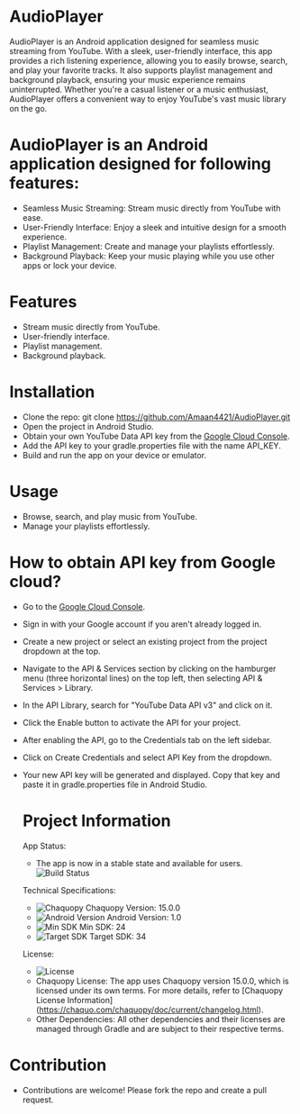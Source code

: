 # AudioPlayer
AudioPlayer is an Android application designed for seamless music streaming from YouTube. With a sleek, user-friendly interface, this app provides a rich listening experience, allowing you to easily browse, search, and play your favorite tracks. It also supports playlist management and background playback, ensuring your music experience remains uninterrupted. Whether you're a casual listener or a music enthusiast, AudioPlayer offers a convenient way to enjoy YouTube's vast music library on the go.

# AudioPlayer is an Android application designed for following features:

- Seamless Music Streaming: Stream music directly from YouTube with ease.
- User-Friendly Interface: Enjoy a sleek and intuitive design for a smooth experience.
- Playlist Management: Create and manage your playlists effortlessly.
- Background Playback: Keep your music playing while you use other apps or lock your device.


# Features

- Stream music directly from YouTube.
- User-friendly interface.
- Playlist management.
- Background playback.


# Installation

- Clone the repo: git clone https://github.com/Amaan4421/AudioPlayer.git
- Open the project in Android Studio.
- Obtain your own YouTube Data API key from the [Google Cloud Console](https://console.cloud.google.com/). 
- Add the API key to your gradle.properties file with the name API_KEY.
- Build and run the app on your device or emulator.


# Usage

- Browse, search, and play music from YouTube.
- Manage your playlists effortlessly.


# How to obtain API key from Google cloud?

- Go to the [Google Cloud Console](https://console.cloud.google.com/).
- Sign in with your Google account if you aren't already logged in.
- Create a new project or select an existing project from the project dropdown at the top.
- Navigate to the API & Services section by clicking on the hamburger menu (three horizontal lines) on the top left, then selecting API & Services > Library.
- In the API Library, search for "YouTube Data API v3" and click on it.
- Click the Enable button to activate the API for your project.
- After enabling the API, go to the Credentials tab on the left sidebar.
- Click on Create Credentials and select API Key from the dropdown.
- Your new API key will be generated and displayed. Copy that key and paste it in gradle.properties file in Android Studio.


  # Project Information

  App Status:
  - The app is now in a stable state and available for users. ![Build Status](https://img.shields.io/badge/build-passing-brightgreen)
    

  Technical Specifications:
  - ![Chaquopy](https://img.shields.io/badge/chaquopy-v15.0.0-orange)  Chaquopy Version: 15.0.0
  - ![Android Version](https://img.shields.io/badge/android%20version-1.0-green)  Android Version: 1.0
  - ![Min SDK](https://img.shields.io/badge/min%20SDK-24-blue)  Min SDK: 24
  - ![Target SDK](https://img.shields.io/badge/target%20SDK-34-blue)  Target SDK: 34


  License:
  - ![License](https://img.shields.io/badge/license-MIT-blue)
  - Chaquopy License: The app uses Chaquopy version 15.0.0, which is licensed under its own terms. For more details, refer to [Chaquopy License Information]    (https://chaquo.com/chaquopy/doc/current/changelog.html).
  - Other Dependencies: All other dependencies and their licenses are managed through Gradle and are subject to their respective terms.


# Contribution 

- Contributions are welcome! Please fork the repo and create a pull request.
